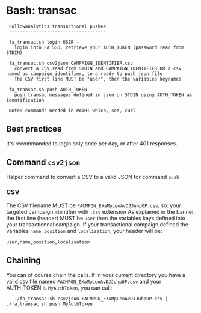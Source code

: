 Bash: transac
=============

```
 Followanalytics transactional pushes
 ------------------------------------

 fa_transac.sh login USER -
   login into FA SSO, retrieve your AUTH_TOKEN (password read from STDIN)

 fa_transac.sh csv2json CAMPAIGN_IDENTIFIER.csv
   convert a CSV read from STDIN and CAMPAIGN_IDENTIFIER OR a csv named as campaign_identifier, to a ready to push json file
   The CSV first line MUST be "user", then the variables keynames

 fa_transac.sh push AUTH_TOKEN -
   push transac messages defined in json on STDIN using AUTH_TOKEN as identification

 Note: commands needed in PATH: which, sed, curl
```

Best practices
----------------

It's recommanded to login only once per day, or after 401 responses.

Command `csv2json`
-------------------

Helper command to convert a CSV to a valid JSON for command `push`

### CSV

The CSV filename MUST be `FACMPGN_EXaMpLeoAvDJJuhpOP.csv`, so: your targeted campaign identifier with `.csv` extension
As explained in the banner, the first line (header) MUST be `user` then the variables keys defined into your transactionnal campaign.
If your transactional campaign defined the variables `name`, `position` and `localisation`, your header will be:

```
user,name,position,localisation
```

Chaining
--------

You can of course chain the calls. If in your current directory you have a valid csv file named `FACMPGN_EXaMpLeoAvDJJuhpOP.csv` and your AUTH_TOKEN is `MyAuthToken`, you can call:

```
   ./fa_transac.sh csv2json FACMPGN_EXaMpLeoAvDJJuhpOP.csv | ./fa_transac.sh push MyAuthToken
```

